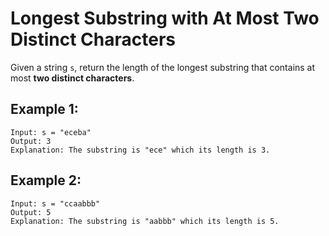 # Longest Substring with At Most Two Distinct Characters

Given a string `s`, return the length of the longest substring that contains at most **two distinct characters**.

## **Example 1:**
```
Input: s = "eceba"
Output: 3
Explanation: The substring is "ece" which its length is 3.
```
## **Example 2:**
```
Input: s = "ccaabbb"
Output: 5
Explanation: The substring is "aabbb" which its length is 5.
```